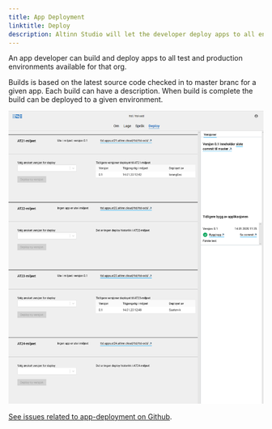 ```yaml
---
title: App Deployment
linktitle: Deploy
description: Altinn Studio will let the developer deploy apps to all enviroments without any manuel steps.
---
```


An app developer can build and deploy apps to all test and production environments available for that org.

Builds is based on the latest source code checked in to master branc for a given app. Each build can have a description.
When build is complete the build can be deployed to a given environment.

![Build & Deploy](/technology/architecture/components/application/solution/altinn-studio/designer/deploy.png "Build & deploy")

[See issues related to app-deployment on Github](https://github.com/Altinn/altinn-studio/labels/area%2Fapp-deployment).
